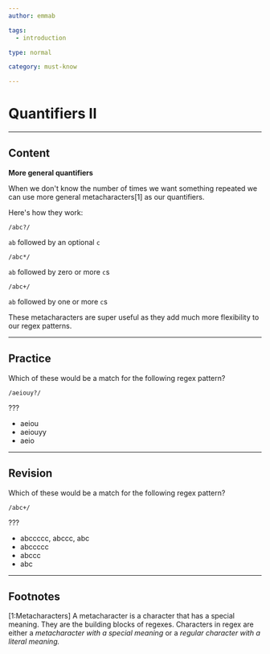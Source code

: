 ```yaml
---
author: emmab

tags:
  - introduction

type: normal

category: must-know

---
```

# Quantifiers II
---
## Content


**More general quantifiers**

When we don't know the number of times we want something repeated we can use more general metacharacters[1] as our quantifiers.

Here's how they work:

`/abc?/`

`ab` followed by an optional `c`

`/abc*/`

`ab` followed by zero or more `c`s

`/abc+/`    
     
`ab` followed by one or more `c`s

These metacharacters are super useful as they add much more flexibility to our regex patterns.

---
## Practice

Which of these would be a match for the following regex pattern?

`/aeiouy?/`

???

* aeiou
* aeiouyy
* aeio

---
## Revision

Which of these would be a match for the following regex pattern?

`/abc+/`

???

* abccccc, abccc, abc
* abccccc
* abccc
* abc

---
## Footnotes

[1:Metacharacters]
A metacharacter is a character that has a special meaning. They are the building blocks of regexes. Characters in regex are either a *metacharacter with a special meaning* or a *regular character with a literal meaning.*